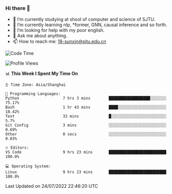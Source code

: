 ### Hi there 👋

<!--
**sunxin000/sunxin000** is a ✨ _special_ ✨ repository because its `README.md` (this file) appears on your GitHub profile.

Here are some ideas to get you started:

- 🔭 I’m currently working on ...
- 🌱 I’m currently learning ...
- 👯 I’m looking to collaborate on ...
- 🤔 I’m looking for help with ...
- 💬 Ask me about ...
- 📫 How to reach me: ...
- 😄 Pronouns: ...
- ⚡ Fun fact: ...
-->
- 🏫 I’m currently studying at shool of computer and science of SJTU.
- 🌱 I’m currently learning nlp, \*former, GNN, causal inference and so forth.
- 🤔 I’m looking for help with my poor english.
- 💬 Ask me about anything.
- 📫 How to reach me: 18-sunxin@sjtu.edu.cn
<!--START_SECTION:waka-->
![Code Time](http://img.shields.io/badge/Code%20Time-267%20hrs%206%20mins-blue)

![Profile Views](http://img.shields.io/badge/Profile%20Views-3-blue)

📊 **This Week I Spent My Time On** 

```text
⌚︎ Time Zone: Asia/Shanghai

💬 Programming Languages: 
Python                   7 hrs 3 mins        ██████████████████░░░░░░░   75.17% 
Bash                     1 hr 43 mins        ████░░░░░░░░░░░░░░░░░░░░░   18.42% 
Text                     32 mins             █░░░░░░░░░░░░░░░░░░░░░░░░   5.7% 
Git Config               3 mins              ░░░░░░░░░░░░░░░░░░░░░░░░░   0.69% 
Other                    0 secs              ░░░░░░░░░░░░░░░░░░░░░░░░░   0.03%

🔥 Editors: 
VS Code                  9 hrs 23 mins       █████████████████████████   100.0%

💻 Operating System: 
Linux                    9 hrs 23 mins       █████████████████████████   100.0%

```


 Last Updated on 24/07/2022 22:46:20 UTC
<!--END_SECTION:waka-->
